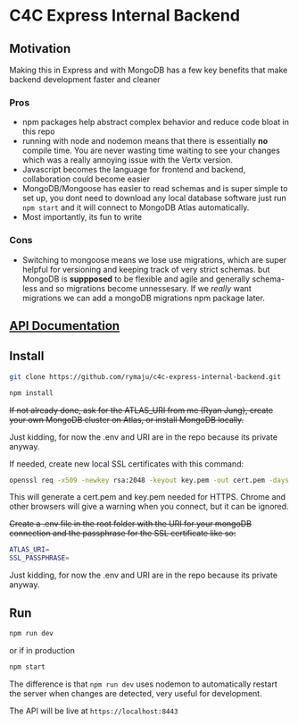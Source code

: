 # C4C Express Internal Backend

## Motivation

Making this in Express and with MongoDB has a few key benefits that make backend development faster and cleaner

### Pros

- npm packages help abstract complex behavior and reduce code bloat in this repo
- running with node and nodemon means that there is essentially **no** compile time. You are never wasting time waiting to see your changes which was a really annoying issue with the Vertx version.
- Javascript becomes the language for frontend and backend, collaboration could become easier
- MongoDB/Mongoose has easier to read schemas and is super simple to set up, you dont need to download any local database software just run `npm start` and it will connect to MongoDB Atlas automatically.
- Most importantly, its fun to write

### Cons

- Switching to mongoose means we lose use migrations, which are super helpful for versioning and keeping track of very strict schemas. but MongoDB is **suppposed** to be flexible and agile and generally schema-less and so migrations become unnessesary. If we _really_ want migrations we can add a mongoDB migrations npm package later.

## [API Documentation](api.md)

## Install

```sh
git clone https://github.com/rymaju/c4c-express-internal-backend.git

npm install
```

~~If not already done, ask for the ATLAS_URI from me (Ryan Jung), create your own MongoDB cluster on Atlas, or install MongoDB locally.~~

Just kidding, for now the .env and URI are in the repo because its private anyway.

If needed, create new local SSL certificates with this command:

```sh
openssl req -x509 -newkey rsa:2048 -keyout key.pem -out cert.pem -days 1000
```

This will generate a cert.pem and key.pem needed for HTTPS. Chrome and other browsers will give a warning when you connect, but it can be ignored.

~~Create a .env file in the root folder with the URI for your mongoDB connection and the passphrase for the SSL certificate like so:~~

```sh
ATLAS_URI=
SSL_PASSPHRASE=
```

Just kidding, for now the .env and URI are in the repo because its private anyway.

## Run

```sh
npm run dev
```

or if in production

```sh
npm start
```

The difference is that `npm run dev` uses nodemon to automatically restart the server when changes are detected, very useful for development.

The API will be live at `https://localhost:8443`
